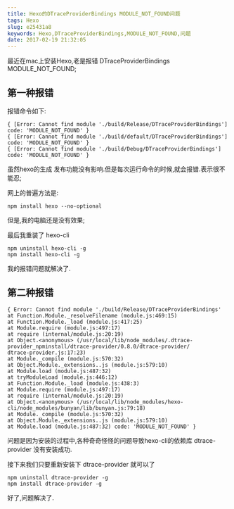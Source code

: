 ```yaml
---
title: Hexo的DTraceProviderBindings MODULE_NOT_FOUND问题
tags: Hexo
slug: e25431a8
keywords: Hexo,DTraceProviderBindings,MODULE_NOT_FOUND,问题
date: 2017-02-19 21:32:05
---
```


最近在mac上安装Hexo,老是报错 DTraceProviderBindings MODULE_NOT_FOUND;


## 第一种报错

报错命令如下:
```
{ [Error: Cannot find module './build/Release/DTraceProviderBindings'] code: 'MODULE_NOT_FOUND' }
{ [Error: Cannot find module './build/default/DTraceProviderBindings'] code: 'MODULE_NOT_FOUND' }
{ [Error: Cannot find module './build/Debug/DTraceProviderBindings'] code: 'MODULE_NOT_FOUND' }
```

虽然hexo的生成 发布功能没有影响.但是每次运行命令的时候,就会报错.表示很不能忍;

网上的普遍方法是:

```
npm install hexo --no-optional
```

但是,我的电脑还是没有效果;


最后我重装了 hexo-cli
```
npm uninstall hexo-cli -g
npm install hexo-cli -g
```

我的报错问题就解决了.


## 第二种报错

```
{ Error: Cannot find module './build/Release/DTraceProviderBindings'
at Function.Module._resolveFilename (module.js:469:15)
at Function.Module._load (module.js:417:25)
at Module.require (module.js:497:17)
at require (internal/module.js:20:19)
at Object.<anonymous> (/usr/local/lib/node_modules/.dtrace-provider_npminstall/dtrace-provider/0.8.0/dtrace-provider/
dtrace-provider.js:17:23)
at Module._compile (module.js:570:32)
at Object.Module._extensions..js (module.js:579:10)
at Module.load (module.js:487:32)
at tryModuleLoad (module.js:446:12)
at Function.Module._load (module.js:438:3)
at Module.require (module.js:497:17)
at require (internal/module.js:20:19)
at Object.<anonymous> (/usr/local/lib/node_modules/hexo-cli/node_modules/bunyan/lib/bunyan.js:79:18)
at Module._compile (module.js:570:32)
at Object.Module._extensions..js (module.js:579:10)
at Module.load (module.js:487:32) code: 'MODULE_NOT_FOUND' }

```
问题是因为安装的过程中,各种奇奇怪怪的问题导致hexo-cli的依赖库 dtrace-provider 没有安装成功.

接下来我们只要重新安装下 dtrace-provider 就可以了


```
npm uninstall dtrace-provider -g
npm install dtrace-provider -g
```

好了,问题解决了.